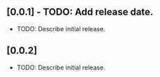 ## [0.0.1] - TODO: Add release date.

* TODO: Describe initial release.

## [0.0.2]

* TODO: Describe initial release.